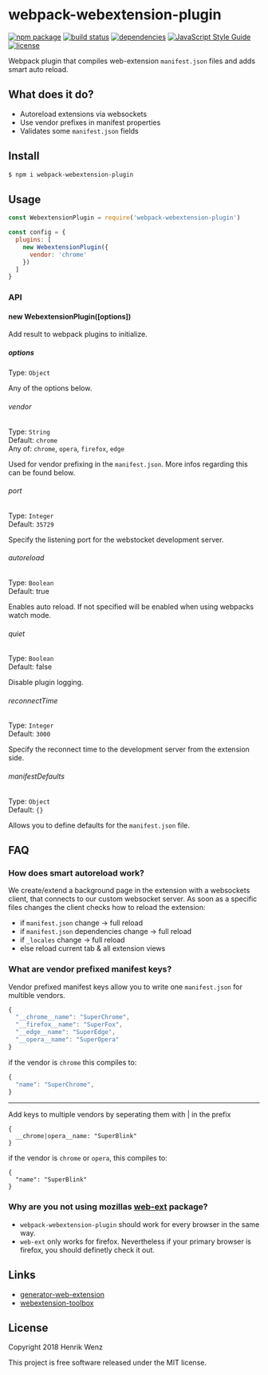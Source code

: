# webpack-webextension-plugin

[![npm package](https://badge.fury.io/js/webpack-webextension-plugin.svg)](https://www.npmjs.com/package/webpack-webextension-plugin)
[![build status](https://travis-ci.org/HaNdTriX/webpack-webextension-plugin.svg?branch=master)](https://travis-ci.org/HaNdTriX/webpack-webextension-plugin) 
[![dependencies](https://img.shields.io/bithound/dependencies/github/rexxars/sse-channel.svg)](https://github.com/HaNdTriX/webpack-webextension-plugin)
[![JavaScript Style Guide](https://img.shields.io/badge/code_style-standard-brightgreen.svg)](https://standardjs.com)
[![license](https://img.shields.io/npm/l/webpack-webextension-plugin.svg)](https://github.com/HaNdTriX/webpack-webextension-plugin/blob/master/LICENSE)

Webpack plugin that compiles web-extension `manifest.json` files and adds smart auto reload.

## What does it do?

* Autoreload extensions via websockets
* Use vendor prefixes in manifest properties
* Validates some `manifest.json` fields

## Install

```bash
$ npm i webpack-webextension-plugin
```

## Usage

```js
const WebextensionPlugin = require('webpack-webextension-plugin')

const config = {
  plugins: [
    new WebextensionPlugin({
      vendor: 'chrome'
    })
  ]
}
```

### API

#### new WebextensionPlugin([options])

Add result to webpack plugins to initialize.

##### options

Type: `Object`

Any of the options below.

###### vendor

Type: `String`  
Default: `chrome`  
Any of: `chrome`, `opera`, `firefox`, `edge`

Used for vendor prefixing in the `manifest.json`. More infos regarding this can be found below.

###### port

Type: `Integer`  
Default: `35729`

Specify the listening port for the webstocket development server.

###### autoreload

Type: `Boolean`  
Default: true

Enables auto reload. If not specified will be enabled when using webpacks watch mode.

###### quiet

Type: `Boolean`  
Default: false

Disable plugin logging.

###### reconnectTime

Type: `Integer`  
Default: `3000`

Specify the reconnect time to the development server from the extension side.

###### manifestDefaults

Type: `Object`  
Default: `{}`

Allows you to define defaults for the `manifest.json` file.

## FAQ

### How does smart autoreload work?

We create/extend a background page in the extension with a websockets client, that connects to our custom websocket server.
As soon as a specific files changes the client checks how to reload the extension:

* if `manifest.json` change → full reload
* if `manifest.json` dependencies change → full reload
* if `_locales` change → full reload
* else reload current tab & all extension views

### What are vendor prefixed manifest keys?

Vendor prefixed manifest keys allow you to write one `manifest.json` for multible vendors. 

```js
{
  "__chrome__name": "SuperChrome",
  "__firefox__name": "SuperFox",
  "__edge__name": "SuperEdge",
  "__opera__name": "SuperOpera"
}
```

if the vendor is `chrome` this compiles to:

```js
{
  "name": "SuperChrome",
}
```

---

Add keys to multiple vendors by seperating them with | in the prefix

```
{
  __chrome|opera__name: "SuperBlink"
}
```

if the vendor is `chrome` or `opera`, this compiles to:

```
{
  "name": "SuperBlink"
}
```

### Why are you not using mozillas [web-ext](https://github.com/mozilla/web-ext) package?

* `webpack-webextension-plugin` should work for every browser in the same way.
* `web-ext` only works for firefox. Nevertheless if your primary browser is firefox, you should definetly check it out.

## Links

* [generator-web-extension](https://github.com/HaNdTriX/generator-web-extension)
* [webextension-toolbox](https://github.com/handtrix/webextension-toolbox)

## License

Copyright 2018 Henrik Wenz

This project is free software released under the MIT license.
